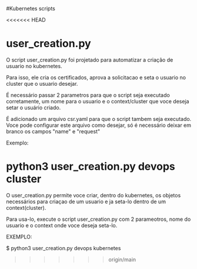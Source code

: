 #Kubernetes scripts 

<<<<<<< HEAD
# user_creation.py

O script user_creation.py foi projetado para automatizar a criação de usuario no kubernetes.

Para isso, ele cria os certificados, aprova a solicitacao e seta o usuario no cluster que o usuario desejar.

É necessário passar 2 parametros para que o script seja executado corretamente, um nome para o usuario e o context/cluster que voce deseja setar o usuário criado.

É adicionado um arquivo csr.yaml para que o script tambem seja executado. Voce pode configurar este arquivo como desejar, só é necessário deixar em branco os campos "name" e "request"

Exemplo:

python3 user_creation.py devops cluster
=======
O user_creation.py permite voce criar, dentro do kubernetes, os objetos necessários para criaçao de um usuario 
e ja seta-lo dentro de um context(cluster).

Para usa-lo, execute o script user_creation.py com 2 parameotros, nome do usuario e o context onde voce deseja seta-lo.

EXEMPLO:

$ python3 user_creation.py devops kubernetes

>>>>>>> origin/main
